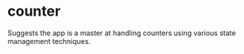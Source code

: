 # counter

Suggests the app is a master at handling counters using various state management techniques.
